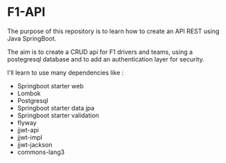 # F1-API
The purpose of this repository is to learn how to create an API REST using Java SpringBoot.

The aim is to create a CRUD api for F1 drivers and teams, using a postegresql database and to add an authentication layer for security.

I'll learn to use many dependencies like :
* Springboot starter web
* Lombok
* Postgresql
* Springboot starter data jpa
* Springboot starter validation
* flyway
* jjwt-api
* jjwt-impl
* jjwt-jackson
* commons-lang3
